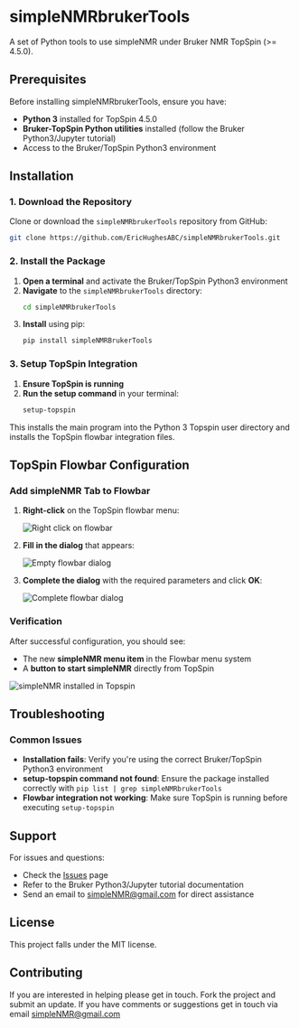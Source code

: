 # simpleNMRbrukerTools

A set of Python tools to use simpleNMR under Bruker NMR TopSpin (>= 4.5.0).

## Prerequisites

Before installing simpleNMRbrukerTools, ensure you have:

- **Python 3** installed for TopSpin 4.5.0
- **Bruker-TopSpin Python utilities** installed (follow the Bruker Python3/Jupyter tutorial)
- Access to the Bruker/TopSpin Python3 environment

## Installation

### 1. Download the Repository

Clone or download the `simpleNMRbrukerTools` repository from GitHub:

```bash
git clone https://github.com/EricHughesABC/simpleNMRbrukerTools.git
```

### 2. Install the Package

1. **Open a terminal** and activate the Bruker/TopSpin Python3 environment
2. **Navigate** to the `simpleNMRbrukerTools` directory:
   ```bash
   cd simpleNMRbrukerTools
   ```
3. **Install** using pip:
   ```bash
   pip install simpleNMRBrukerTools
   ```

### 3. Setup TopSpin Integration

1. **Ensure TopSpin is running**
2. **Run the setup command** in your terminal:
   ```bash
   setup-topspin
   ```

This installs the main program into the Python 3 Topspin user directory and installs the TopSpin flowbar integration files.

## TopSpin Flowbar Configuration

### Add simpleNMR Tab to Flowbar

1. **Right-click** on the TopSpin flowbar menu:

   ![Right click on flowbar](docs/images/addNewTab.png "Add new simpleNMR tab to Flowbar menu system")

2. **Fill in the dialog** that appears:

   ![Empty flowbar dialog](docs/images/userDefinedTab_empty.png "Flowbar dialog")

3. **Complete the dialog** with the required parameters and click **OK**:

   ![Complete flowbar dialog](docs/images/userDefinedTab_completed.png "Completed Flowbar dialog")

### Verification

After successful configuration, you should see:

- The new **simpleNMR menu item** in the Flowbar menu system
- A **button to start simpleNMR** directly from TopSpin

![simpleNMR installed in Topspin](docs/images/simpleNMRinstalledFlowbar.png "simpleNMR installed in Topspin")

## Troubleshooting

### Common Issues

- **Installation fails**: Verify you're using the correct Bruker/TopSpin Python3 environment
- **setup-topspin command not found**: Ensure the package installed correctly with `pip list | grep simpleNMRbrukerTools`
- **Flowbar integration not working**: Make sure TopSpin is running before executing `setup-topspin`

## Support

For issues and questions:
- Check the [Issues](https://github.com/EricHughesABC/simpleNMRbrukerTools/issues) page
- Refer to the Bruker Python3/Jupyter tutorial documentation
- Send an email to simpleNMR@gmail.com for direct assistance

## License

This project falls under the MIT license.

## Contributing

If you are interested in helping please get in touch. Fork the project and submit an update. If you have comments or suggestions get in touch via email simpleNMR@gmail.com




